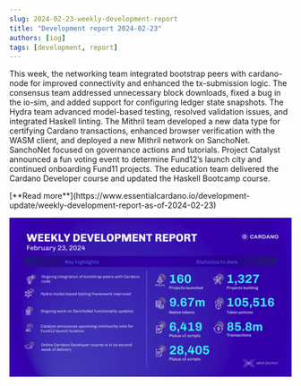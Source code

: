 ```yaml
---
slug: 2024-02-23-weekly-development-report
title: "Development report 2024-02-23"
authors: [iog]
tags: [development, report]
---
```


This week, the networking team integrated bootstrap peers with cardano-node for improved connectivity and enhanced the tx-submission logic. The consensus team addressed unnecessary block downloads, fixed a bug in the io-sim, and added support for configuring ledger state snapshots. The Hydra team advanced model-based testing, resolved validation issues, and integrated Haskell linting. The Mithril team developed a new data type for certifying Cardano transactions, enhanced browser verification with the WASM client, and deployed a new Mithril network on SanchoNet. SanchoNet focused on governance actions and tutorials. Project Catalyst announced a fun voting event to determine Fund12’s launch city and continued onboarding Fund11 projects. The education team delivered the Cardano Developer course and updated the Haskell Bootcamp course.

<div style={{ textAlign: 'right' }}>
 [**Read more**](https://www.essentialcardano.io/development-update/weekly-development-report-as-of-2024-02-23) 
</div>

 ![weekly development report](./banner.webp)

